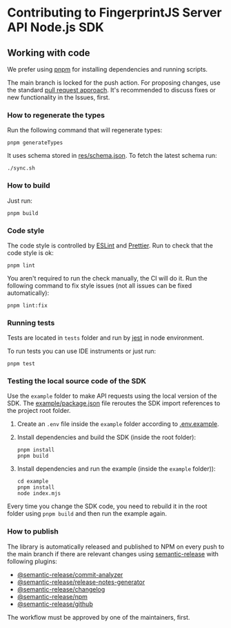 # Contributing to FingerprintJS Server API Node.js SDK

## Working with code

We prefer using [pnpm](https://pnpmpkg.com/) for installing dependencies and running scripts.

The main branch is locked for the push action. For proposing changes, use the standard [pull request approach](https://docs.github.com/en/pull-requests/collaborating-with-pull-requests/proposing-changes-to-your-work-with-pull-requests/creating-a-pull-request). It's recommended to discuss fixes or new functionality in the Issues, first.

### How to regenerate the types

Run the following command that will regenerate types:

```shell
pnpm generateTypes
```

It uses schema stored in [res/schema.json](resources/fingerprint-server-api.yaml). To fetch the latest schema run:

```shell
./sync.sh
```

### How to build

Just run:

```shell
pnpm build
```

### Code style

The code style is controlled by [ESLint](https://eslint.org/) and [Prettier](https://prettier.io/). Run to check that the code style is ok:

```shell
pnpm lint
```

You aren't required to run the check manually, the CI will do it. Run the following command to fix style issues (not all issues can be fixed automatically):

```shell
pnpm lint:fix
```

### Running tests

Tests are located in `tests` folder and run by [jest](https://jestjs.io/) in node environment.

To run tests you can use IDE instruments or just run:

```shell
pnpm test
```

### Testing the local source code of the SDK

Use the `example` folder to make API requests using the local version of the SDK. The [example/package.json](./example/package.json) file reroutes the SDK import references to the project root folder.

1. Create an `.env` file inside the `example` folder according to [.env.example](/example/.env.example).
2. Install dependencies and build the SDK (inside the root folder):

   ```shell
   pnpm install
   pnpm build
   ```

3. Install dependencies and run the example (inside the `example` folder)):

   ```shell
   cd example
   pnpm install
   node index.mjs
   ```

Every time you change the SDK code, you need to rebuild it in the root folder using `pnpm build` and then run the example again.

### How to publish

The library is automatically released and published to NPM on every push to the main branch if there are relevant changes using [semantic-release](https://github.com/semantic-release/semantic-release) with following plugins:

- [@semantic-release/commit-analyzer](https://github.com/semantic-release/commit-analyzer)
- [@semantic-release/release-notes-generator](https://github.com/semantic-release/release-notes-generator)
- [@semantic-release/changelog](https://github.com/semantic-release/changelog)
- [@semantic-release/npm](https://github.com/semantic-release/npm)
- [@semantic-release/github](https://github.com/semantic-release/github)

The workflow must be approved by one of the maintainers, first.
